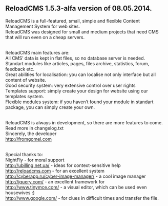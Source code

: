 <h2>ReloadCMS 1.5.3-alfa version of 08.05.2014.</h2>

ReloadCMS is a full-featured, small, simple and flexible Content Management System for web sites.<br />
ReloadCMS was designed for small and medium projects that need CMS that will run even on a cheap servers.<br /><br />

ReloadCMS main features are:<br />
    All CMS’ data is kept in flat files, so no database server is needed.<br />
    Standart modules like articles, pages, files archive, statistics, forum, feedback etc.<br />
    Great abilities for localisation: you can localise not only interface but all content of website.<br />
	Good security system: very extensive control over user rights<br />
    Templates support: simply create your design for website using our templates system.<br />
    Flexible modules system: if you haven’t found your module in standart package, you can simply create your own.<br /><br />

ReloadCMS is always in development, so there are more features to come.<br /> 
Read more in changelog.txt<br />
Sincerely, the developer<br />
http://fromgomel.com<br /><br />

Special thanks to:<br />
NightFly - for moral support<br />
http://ubilling.net.ua/ - ideas for context-sensitive help<br />
http://reloadcms.com - for an excellent system<br />
http://cyberapp.ru/cyber-image-manager/ - a cool image manager<br />
http://jquery.com/ - an excellent framework for<br />
http://www.tinymce.com/ - a visual editor, which can be used even housewives :)<br />
http://www.google.com/ - for clues in difficult times and transfer the file.<br />